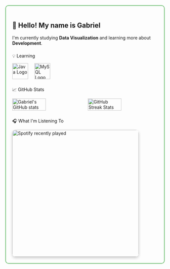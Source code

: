 <div style="border: 2px solid rgba(76, 175, 80, 0.8); border-radius: 10px; padding: 20px; max-width: 900px; margin: auto;">

  <h2>👋 Hello! My name is Gabriel</h2>
  <p>I'm currently studying <strong>Data Visualization</strong> and learning more about <strong>Development</strong>.</p>

###

💡 Learning
  <div style="display: flex; align-items: center;">
    <img src="https://cdn.jsdelivr.net/gh/devicons/devicon/icons/java/java-original.svg" height="50" alt="Java Logo" />
    <img width="20"/>
    <img src="https://cdn.jsdelivr.net/gh/devicons/devicon/icons/mysql/mysql-original.svg" height="50" alt="MySQL Logo" />
  </div>

###

📈 GitHub Stats
  <div style="display: flex; justify-content: space-between;">
    <img src="https://github-readme-stats.vercel.app/api?username=Lagyhzin&show_icons=true&theme=radical&hide_border=true" width="48%" alt="Gabriel's GitHub stats" />
    <img src="https://github-readme-streak-stats.herokuapp.com/?user=Lagyhzin&theme=radical&hide_border=true" width="48%" alt="GitHub Streak Stats"/>
  </div>

  ###

🎧 What I'm Listening To

  <a href="https://open.spotify.com/user/31alku2quxjcl5a6ulvf67f2xpse">
    <img src="https://spotify-recently-played-readme.vercel.app/api?user=31alku2quxjcl5a6ulvf67f2xpse&count=5" alt="Spotify recently played" style="width: 400px; border-radius: 10px; box-shadow: 0 4px 8px rgba(0,0,0,0.2); display: block; margin-top: 10px;" />
  </a>
</div>
